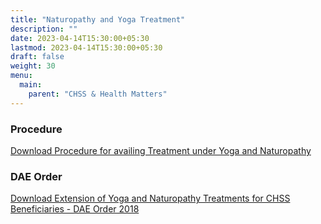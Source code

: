 ```yaml
---
title: "Naturopathy and Yoga Treatment"
description: ""
date: 2023-04-14T15:30:00+05:30
lastmod: 2023-04-14T15:30:00+05:30
draft: false
weight: 30
menu:
  main:
    parent: "CHSS & Health Matters"
---
```


### Procedure

[Download Procedure for availing Treatment under Yoga and Naturopathy](images/9.%20%20%20Procedure%20for%20availaing%20Treatement%20under%20Yoga%20and%20Naturopathy.pdf)

### DAE Order

[Download Extension of Yoga and Naturopathy Treatments for CHSS Beneficiaries - DAE Order 2018](images/10.%20%20%20Extension%20of%20Yoga%20and%20Naturopathy%20Treatments%20for%20CHSS%20Beneficiaries%20-%20DAE%20Order%202018.pdf)
